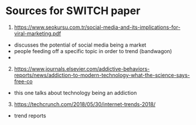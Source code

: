 # Sources for SWITCH paper 
1. https://www.seokursu.com.tr/social-media-and-its-implications-for-viral-marketing.pdf
  - discusses the potential of social media being a market
  - people feeding off a specific topic in order to trend (bandwagon)
  -
  
  
  
 2. https://www.journals.elsevier.com/addictive-behaviors-reports/news/addiction-to-modern-technology-what-the-science-says-free-co
 - this one talks about technology being an addiction


3. https://techcrunch.com/2018/05/30/internet-trends-2018/
- trend reports
